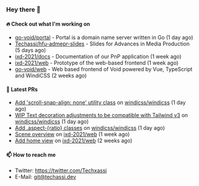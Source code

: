### Hey there 👋

#### 🔥 Check out what I'm working on


- [go-void/portal](https://github.com/go-void/portal) - Portal is a domain name server written in Go (1 day ago)
- [Techassi/hfu-admepr-slides](https://github.com/Techassi/hfu-admepr-slides) - Slides for Advances in Media Production (5 days ago)
- [ixd-2021/docs](https://github.com/ixd-2021/docs) - Documentation of our PnP application (1 week ago)
- [ixd-2021/web](https://github.com/ixd-2021/web) - Prototype of the web-based frontend (1 week ago)
- [go-void/web](https://github.com/go-void/web) - Web based frontend of Void powered by Vue, TypeScript and WindiCSS (2 weeks ago)

#### 🧪 Latest PRs


- [Add &#39;scroll-snap-align: none&#39; utility class](https://github.com/windicss/windicss/pull/603) on [windicss/windicss](https://github.com/windicss/windicss) (1 day ago)
- [WIP Text decoration adjustments to be compatible with Tailwind v3](https://github.com/windicss/windicss/pull/601) on [windicss/windicss](https://github.com/windicss/windicss) (1 day ago)
- [Add .aspect-{ratio} classes](https://github.com/windicss/windicss/pull/600) on [windicss/windicss](https://github.com/windicss/windicss) (1 day ago)
- [Scene overview](https://github.com/ixd-2021/web/pull/5) on [ixd-2021/web](https://github.com/ixd-2021/web) (1 week ago)
- [Add home view](https://github.com/ixd-2021/web/pull/3) on [ixd-2021/web](https://github.com/ixd-2021/web) (2 weeks ago)

#### 📫 How to reach me

- Twitter: https://twitter.com/Techxassi
- E-Mail: git@techassi.dev